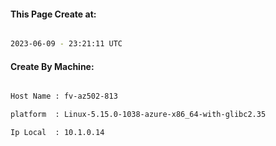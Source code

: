 
   
#### This Page Create at:

```bash

2023-06-09 - 23:21:11 UTC

```

#### Create By Machine:

```bash

Host Name : fv-az502-813

platform  : Linux-5.15.0-1038-azure-x86_64-with-glibc2.35

Ip Local  : 10.1.0.14

```

